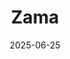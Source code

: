 ---  
layout: startup_page  
title: "Zama"  
id: "zama.ai"  
permalink: "/zamazama.ai06252025/"  
website: "https://zama.ai/"  
funding_round: "Series B"  
funding_amount: "$57M"  
investors: "Blockchange Ventures, Pantera Capital"  
about: "Zama is building Fully Homomorphic Encryption (FHE) solutions for blockchain, enabling computations on encrypted data without decryption, which makes sensitive information secure while being processed. Their technology enables confidential finance, Web3, and network states applications, addressing the primary barriers to widespread adoption of FHE by focusing on speed, scalability, and developer usability."  
markets: "Blockchain, Cryptography, Fintech, Cyber Security, Privacy, Software"  
hq: "Zug, Switzerland"  
founded_year: "2020"  
linkedin: "https://www.linkedin.com/company/zama-ai/"  
twitter: "https://twitter.com/zama_fhe"  
instagram: ""  
facebook: ""  
crunchbase: "https://www.crunchbase.com/organization/zama-aa23"  
pitchbook: "https://pitchbook.com/profiles/company/435018-61"  

date_display: "25-Jun-2025"  
date: "2025-06-25"

# SEO Optimization  
meta_title: "Zama - Series B Funding ($57M)"  
meta_description: "Zama, Zama is building Fully Homomorphic Encryption (FHE) solutions for blockchain, enabling computations on encrypted data without decryption, which makes ..."  
meta_keywords: "Zama, Blockchain, Cryptography, Fintech, Cyber Security, Privacy, Software, Series B funding"  
canonical_url: "https://startup.projectstartups.com/zamazama.ai06252025/"  
---